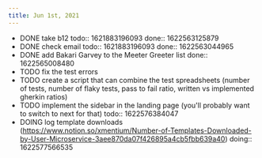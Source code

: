 ```yaml
---
title: Jun 1st, 2021
---
```


- DONE take b12
  todo:: 1621883196093
  done:: 1622563125879
- DONE check email
  todo:: 1621883196093
  done:: 1622563044965
- DONE add Bakari Garvey to the Meeter Greeter list
  done:: 1622565008480
- TODO fix the test errors
- TODO create a script that can combine the test spreadsheets (number of tests, number of flaky tests, pass to fail ratio, written vs implemented gherkin ratios)
- TODO implement the sidebar in the landing page (you'll probably want to switch to next for that)
  todo:: 1622576384047
- DOING log template downloads (https://www.notion.so/xmentium/Number-of-Templates-Downloaded-by-User-Microservice-3aee870da07f426895a4cb5fbb639a40)
  doing:: 1622577566535